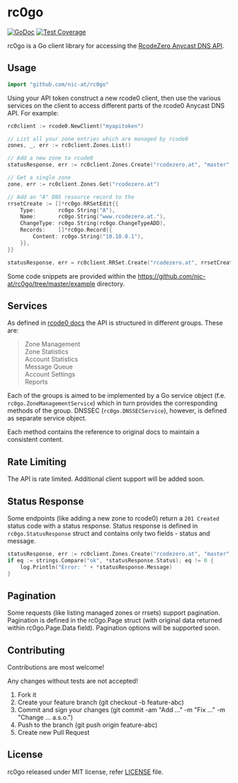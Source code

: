 # rc0go #

[![GoDoc](https://godoc.org/github.com/nic-at/rc0go?status.svg)](https://godoc.org/github.com/nic-at/rc0go) [![Test Coverage](https://coveralls.io/repos/nic-at/rc0go/badge.svg?branch=master)](https://coveralls.io/r/nic-at/rc0go?branch=master)

rc0go is a Go client library for accessing the [RcodeZero Anycast DNS API](https://www.rcodezero.at/de/home).

## Usage ##

```go
import "github.com/nic-at/rc0go"
```

Using your API token construct a new rcode0 client, then use the various services on the client to
access different parts of the rcode0 Anycast DNS API. For example:

```go
rc0client := rcode0.NewClient("myapitoken")

// List all your zone entries which are managed by rcode0
zones, _, err := rc0client.Zones.List()

// Add a new zone to rcode0
statusResponse, err := rc0client.Zones.Create("rcodezero.at", "master", []string{})

// Get a single zone
zone, err := rc0client.Zones.Get("rcodezero.at")

// Add an "A" DNS resource record to the
rrsetCreate := []*rc0go.RRSetEdit{{
    Type: 		rc0go.String("A"),
    Name: 		rc0go.String("www.rcodezero.at."),
    ChangeType: rc0go.String(rc0go.ChangeTypeADD),
    Records:    []*rc0go.Record{{
        Content: rc0go.String("10.10.0.1"),
    }},
}}

statusResponse, err = rc0client.RRSet.Create("rcodezero.at", rrsetCreate)
```

Some code snippets are provided within the https://github.com/nic-at/rc0go/tree/master/example directory.

## Services ##

As defined in [rcode0 docs](https://my.rcodezero.at/api-doc/) the API is structured in different groups. These are:

> Zone Management <br>
> Zone Statistics <br>
> Account Statistics <br>
> Message Queue <br>
> Account Settings <br>
> Reports <br>

Each of the groups is aimed to be implemented by a Go service object (f.e. `rc0go.ZoneManagementService`) which in turn
provides the corresponding methods of the group.
DNSSEC (`rc0go.DNSSECService`), however, is defined as separate service object.

Each method contains the reference to original docs to maintain a consistent content.

## Rate Limiting ##

The API is rate limited. Additional client support will be added soon.

## Status Response ##

Some endpoints (like adding a new zone to rcode0) return a `201 Created` status code with a status response.
Status response is defined in `rc0go.StatusResponse` struct and contains only two fields - status and message.

```go
statusResponse, err := rc0client.Zones.Create("rcodezero.at", "master", []string{})
if eq := strings.Compare("ok", *statusResponse.Status); eq != 0 {
    log.Println("Error: " + *statusResponse.Message)
}
```
	
## Pagination ##

Some requests (like listing managed zones or rrsets) support pagination. Pagination is defined in the
rc0go.Page struct (with original data returned within rc0go.Page.Data field). Pagination options will be supported soon.

## Contributing ##

Contributions are most welcome!

Any changes without tests are not accepted!

1. Fork it
2. Create your feature branch (git checkout -b feature-abc)
3. Commit and sign your changes (git commit -am "Add ..." -m "Fix ..." -m "Change ... a.s.o.")
4. Push to the branch (git push origin feature-abc)
5. Create new Pull Request

## License ##

rc0go released under MIT license, refer [LICENSE](LICENSE) file.
